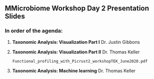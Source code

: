## MMicrobiome Workshop Day 2 Presentation Slides
### In order of the agenda: 

1. **Taxonomic Analysis: Visualization Part I** Dr. Justin Gibbons

2. **Taxonomic Analysis: Visualization Part II** Dr. Thomas Keller 

   `Functional_profiling_with_Picrust2_workshopTEK_June2020.pdf`
   
3. **Taxonomic Analysis: Machine learning** Dr. Thomas Keller

